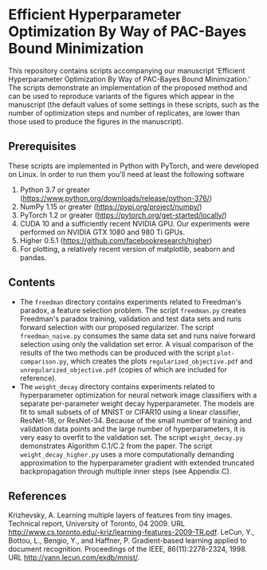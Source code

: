 Efficient Hyperparameter Optimization By Way of PAC-Bayes Bound Minimization
====================================================================

This repository contains scripts accompanying our manuscript 'Efficient Hyperparameter
Optimization By Way of PAC-Bayes Bound Minimization.' The
scripts demonstrate an implementation of the proposed method and can be used
to reproduce variants of the figures which appear in the manuscript (the default
values of some settings in these scripts, such as the number of optimization steps and
number of replicates, are lower than those used to produce the figures in the manuscript).

Prerequisites
-------------
These scripts are implemented in Python with PyTorch, and were developed on Linux. In
order to run them you'll need at least the following software

1. Python 3.7 or greater (https://www.python.org/downloads/release/python-376/)
2. NumPy 1.15 or greater (https://pypi.org/project/numpy/)
3. PyTorch 1.2 or greater (https://pytorch.org/get-started/locally/)
4. CUDA 10 and a sufficiently recent NVIDIA GPU. Our experiments were performed on NVIDIA
   GTX 1080 and 980 Ti GPUs.
5. Higher 0.5.1 (https://github.com/facebookresearch/higher)
6. For plotting, a relatively recent version of matplotlib, seaborn and pandas.

Contents
--------
* The `freedman` directory contains experiments related to Freedman's paradox, a feature
  selection problem. The script `freedman.py` creates Freedman's paradox training,
  validation and test data sets and runs forward selection with our proposed regularizer.
  The script `freedman_naive.py` consumes the same data set and runs naive forward
  selection using only the validation set error. A visual comparison of the results of
  the two methods can be produced with the script `plot-comparison.py`, which creates
  the plots `regularized_objective.pdf` and `unregularized_objective.pdf` (copies of
  which are included for reference).
* The `weight_decay` directory contains experiments related to hyperparameter
  optimization for neural network image classifiers with a separate per-parameter weight
  decay hyperparameter. The models are fit to small subsets of of MNIST or CIFAR10 using
  a linear classifier, ResNet-18, or ResNet-34. Because of the small number of
  training and validation data points and the large number of hyperparameters, it is 
  very easy to overfit to the validation set. The script `weight_decay.py` demonstrates 
  Algorithm C.1/C.2 from the paper. The script `weight_decay_higher.py` uses a more 
  computationally demanding approximation to the hyperparameter gradient with
  extended truncated backpropagation through multiple inner steps (see Appendix C).

References
----------
Krizhevsky, A. Learning multiple layers of features from tiny images. Technical report, University of Toronto, 04 2009. URL http://www.cs.toronto.edu/-kriz/learning-features-2009-TR.pdf.
LeCun, Y., Bottou, L., Bengio, Y., and Haffner, P. Gradient-based learning applied to document recognition. Proceedings of the IEEE, 86(11):2278-2324, 1998. URL http://yann.lecun.com/exdb/mnist/.
